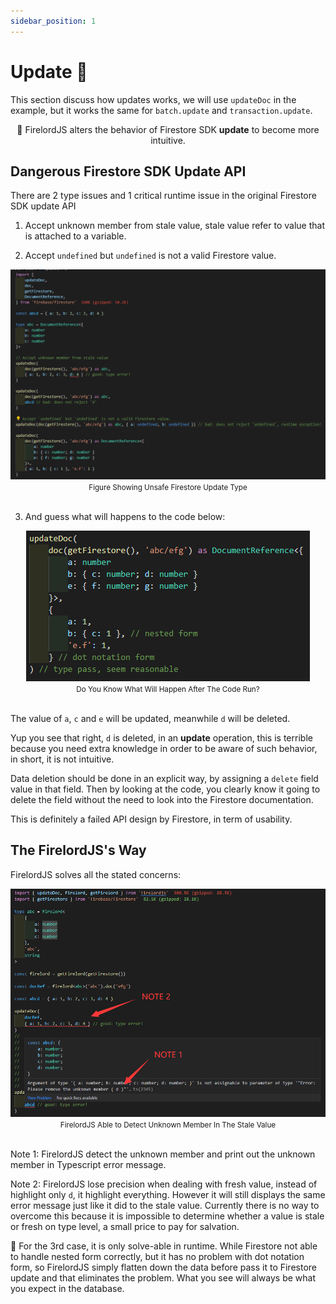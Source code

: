 ```yaml
---
sidebar_position: 1
---
```


# Update 🍃

This section discuss how updates works, we will use `updateDoc` in the example, but it works the same for `batch.update` and `transaction.update`.

<div align='center'>
🌈 FirelordJS alters the behavior of Firestore SDK <strong>update</strong> to become more intuitive.
</div>

## Dangerous Firestore SDK Update API

There are 2 type issues and 1 critical runtime issue in the original Firestore SDK update API

1. Accept unknown member from stale value, stale value refer to value that is attached to a variable.

2. Accept `undefined` but `undefined` is not a valid Firestore value.

<div align='center'><img src='https://github.com/tylim88/FirelordJSDoc/blob/main/static/img/update1.png?raw=true' /></div>
<div align='center'><small>Figure Showing Unsafe Firestore Update Type</small></div>
<br/>

3. And guess what will happens to the code below:

<div align='center'><img src='https://github.com/tylim88/FirelordJSDoc/blob/main/static/img/update2.png?raw=true' /></div>
<div align='center'><small>Do You Know What Will Happen After The Code Run?</small></div>
<br/>

The value of `a`, `c` and `e` will be updated, meanwhile `d` will be deleted.

Yup you see that right, `d` is deleted, in an **update** operation, this is terrible because you need extra knowledge in order to be aware of such behavior, in short, it is not intuitive.

Data deletion should be done in an explicit way, by assigning a `delete` field value in that field. Then by looking at the code, you clearly know it going to delete the field without the need to look into the Firestore documentation.

This is definitely a failed API design by Firestore, in term of usability.

## The FirelordJS's Way

FirelordJS solves all the stated concerns:

<div align='center'><img src='https://github.com/tylim88/FirelordJSDoc/blob/main/static/img/update3.png?raw=true' /></div>
<div align='center'><small>FirelordJS Able to Detect Unknown Member In The Stale Value</small></div>
<br/>

Note 1: FirelordJS detect the unknown member and print out the unknown member in Typescript error message.

Note 2: FirelordJS lose precision when dealing with fresh value, instead of highlight only `d`, it highlight everything. However it will still displays the same error message just like it did to the stale value. Currently there is no way to overcome this because it is impossible to determine whether a value is stale or fresh on type level, a small price to pay for salvation.

🌈 For the 3rd case, it is only solve-able in runtime. While Firestore not able to handle nested form correctly, but it has no problem with dot notation form, so FirelordJS simply flatten down the data before pass it to Firestore update and that eliminates the problem. What you see will always be what you expect in the database.
